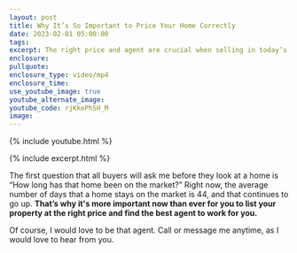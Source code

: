 ```yaml
---
layout: post
title: Why It’s So Important to Price Your Home Correctly
date: 2023-02-01 05:00:00
tags:
excerpt: The right price and agent are crucial when selling in today’s market.
enclosure:
pullquote:
enclosure_type: video/mp4
enclosure_time:
use_youtube_image: true
youtube_alternate_image:
youtube_code: rjKkePhSH_M
image:
---
```

{% include youtube.html %}

{% include excerpt.html %}

The first question that all buyers will ask me before they look at a home is “How long has that home been on the market?” Right now, the average number of days that a home stays on the market is 44, and that continues to go up. **That’s why it's more important now than ever for you to list your property at the right price and find the best agent to work for you.**

Of course, I would love to be that agent. Call or message me anytime, as I would love to hear from you.